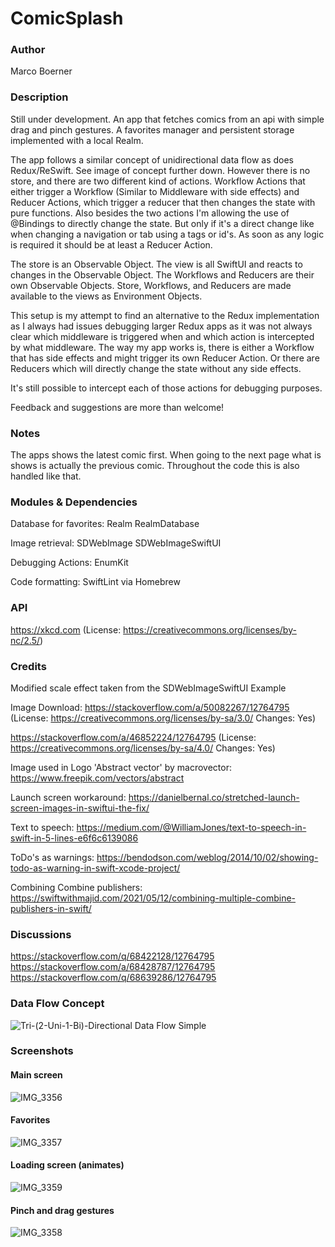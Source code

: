 
# ComicSplash

### Author
Marco Boerner

### Description
Still under development. An app that fetches comics from an api with simple drag and pinch gestures. A favorites manager and persistent storage implemented with a local Realm.

The app follows a similar concept of unidirectional data flow as does Redux/ReSwift. See image of concept further down. 
However there is no store, and there are two different kind of actions. Workflow Actions that either trigger a Workflow (Similar to Middleware with side effects) and Reducer Actions, which trigger a reducer that then changes the state with pure functions.
Also besides the two actions I'm allowing the use of @Bindings to directly change the state. But only if it's a direct change like when changing a navigation or tab using a tags or id's. As soon as any logic is required it should be at least a Reducer Action.

The store is an Observable Object. The view is all SwiftUI and reacts to changes in the Observable Object. The Workflows and Reducers are their own Observable Objects. Store, Workflows, and Reducers are made available to the views as Environment Objects.

This setup is my attempt to find an alternative to the Redux implementation as I always had issues debugging larger Redux apps as it was not always clear which middleware is triggered when and which action is intercepted by what middleware. The way my app works is, there is either a Workflow that has side effects and might trigger its own Reducer Action. Or there are Reducers which will directly change the state without any side effects.

It's still possible to intercept each of those actions for debugging purposes.

Feedback and suggestions are more than welcome!

### Notes
The apps shows the latest comic first. When going to the next page what is shows is actually the previous comic. Throughout the code this is also handled like that.

### Modules & Dependencies
Database for favorites:
Realm
RealmDatabase

Image retrieval:
SDWebImage
SDWebImageSwiftUI

Debugging Actions:
EnumKit

Code formatting:
SwiftLint via Homebrew

### API
https://xkcd.com
(License: https://creativecommons.org/licenses/by-nc/2.5/)

### Credits
Modified scale effect taken from the SDWebImageSwiftUI Example 

Image Download:
https://stackoverflow.com/a/50082267/12764795
(License: https://creativecommons.org/licenses/by-sa/3.0/ Changes: Yes)

https://stackoverflow.com/a/46852224/12764795
(License: https://creativecommons.org/licenses/by-sa/4.0/ Changes: Yes)

Image used in Logo 'Abstract vector' by macrovector:
https://www.freepik.com/vectors/abstract

Launch screen workaround:
https://danielbernal.co/stretched-launch-screen-images-in-swiftui-the-fix/

Text to speech:
https://medium.com/@WilliamJones/text-to-speech-in-swift-in-5-lines-e6f6c6139086

ToDo's as warnings:
https://bendodson.com/weblog/2014/10/02/showing-todo-as-warning-in-swift-xcode-project/

Combining Combine publishers:
https://swiftwithmajid.com/2021/05/12/combining-multiple-combine-publishers-in-swift/

### Discussions
https://stackoverflow.com/q/68422128/12764795
https://stackoverflow.com/a/68428787/12764795
https://stackoverflow.com/q/68639286/12764795

### Data Flow Concept

![Tri-(2-Uni-1-Bi)-Directional Data Flow Simple](https://user-images.githubusercontent.com/55633868/128173428-8b94c437-fa8e-4278-bd17-d04ba5b8805d.jpg)

### Screenshots

#### Main screen
![IMG_3356](https://user-images.githubusercontent.com/55633868/126513571-b41081d4-a6ed-423a-a502-c4fdb7d8782e.PNG)

#### Favorites
![IMG_3357](https://user-images.githubusercontent.com/55633868/126513575-90cf7226-4651-4c3a-a86c-9b3ed4be5caa.PNG)

#### Loading screen (animates)
![IMG_3359](https://user-images.githubusercontent.com/55633868/126513562-bafc9efd-2468-4a59-801a-a31585a9090d.PNG)

#### Pinch and drag gestures
![IMG_3358](https://user-images.githubusercontent.com/55633868/126513566-9d25003d-7d21-46a3-ae03-7c93aa657fc3.PNG)
